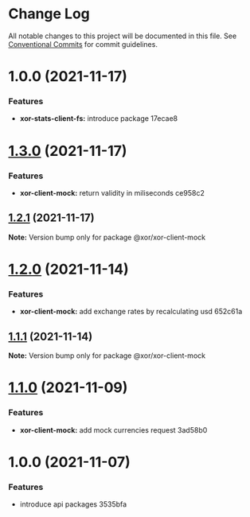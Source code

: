 # Change Log

All notable changes to this project will be documented in this file.
See [Conventional Commits](https://conventionalcommits.org) for commit guidelines.

# 1.0.0 (2021-11-17)


### Features

* **xor-stats-client-fs:** introduce package 17ecae8





# [1.3.0](/compare/@xor/xor-client-mock@1.2.1...@xor/xor-client-mock@1.3.0) (2021-11-17)


### Features

* **xor-client-mock:** return validity in miliseconds ce958c2





## [1.2.1](/compare/@xor/xor-client-mock@1.2.0...@xor/xor-client-mock@1.2.1) (2021-11-17)

**Note:** Version bump only for package @xor/xor-client-mock





# [1.2.0](/compare/@xor/xor-client-mock@1.1.1...@xor/xor-client-mock@1.2.0) (2021-11-14)


### Features

* **xor-client-mock:** add exchange rates by recalculating usd 652c61a





## [1.1.1](/compare/@xor/xor-client-mock@1.1.0...@xor/xor-client-mock@1.1.1) (2021-11-14)

**Note:** Version bump only for package @xor/xor-client-mock





# [1.1.0](/compare/@xor/xor-client-mock@1.0.0...@xor/xor-client-mock@1.1.0) (2021-11-09)


### Features

* **xor-client-mock:** add mock currencies request 3ad58b0





# 1.0.0 (2021-11-07)


### Features

* introduce api packages 3535bfa
